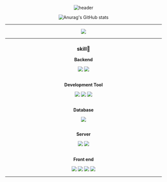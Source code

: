

<!--
**EconomyLIM/EconomyLIM** is a ✨ _special_ ✨ repository because its `README.md` (this file) appears on your GitHub profile.

Here are some ideas to get you started:

- 🔭 I’m currently working on ...
- 🌱 I’m currently learning ...
- 👯 I’m looking to collaborate on ...
- 🤔 I’m looking for help with ...
- 💬 Ask me about ...
- 📫 How to reach me: ...
- 😄 Pronouns: ...
- ⚡ Fun fact: ...
-->


<div align="center">

![header](https://capsule-render.vercel.app/api?type=rounded&color=timeGradient&text=Welcome%20to%20EconomyLim's%20GitHub%20👋&animation=twinkling&fontSize=40&fontAlignY=50&fontAlign=50&height=180)

![Anurag's GitHub stats](https://github-readme-stats.vercel.app/api?username=EconomyLIM&show_icons=true&theme=radical)

<hr>

[<img src="https://img.shields.io/badge/Naver blog-03C75A?style=for-the-badge&logo=Naver&logoColor=white">](https://blog.naver.com/economy255)

<hr>

### <strong>skill🌱</strong> 

<p><strong>Backend</strong></p>
<div>
   <img src="https://img.shields.io/badge/Java-007396?style=for-the-badge&logo=Java&logoColor=white"> 
  <img src="https://img.shields.io/badge/Spring-6DB33F?style=for-the-badge&logo=Spring&logoColor=white">
</div> <br>
<p><strong>Development Tool</strong></p>
<div>
 <img src="https://img.shields.io/badge/Eclipse IDE-2C2255?style=for-the-badge&logo=Eclipse IDE&logoColor=white">
  <img src="https://img.shields.io/badge/Visual Studio Code-007ACC?style=for-the-badge&logo=Visual Studio Code&logoColor=white">
   <img src="https://img.shields.io/badge/IntelliJ IDEA-000000?style=for-the-badge&logo=IntelliJ IDEA&logoColor=white">
</div> <br>
<p><strong>Database</strong></p>
<div>
    <img src="https://img.shields.io/badge/oracle-F80000?style=for-the-badge&logo=oracle&logoColor=white"> 
</div> <br>
<p><strong>Server</strong></p>
<div>
    <img src="https://img.shields.io/badge/apache tomcat-F8DC75?style=for-the-badge&logo=apachetomcat&logoColor=black">
    <img src="https://img.shields.io/badge/Amazon AWS-232F3E?style=for-the-badge&logo=amazon aws&logoColor=white">  
</div> <br>
<p><strong>Front end</strong></p>
<div>
    <img src="https://img.shields.io/badge/html5-E34F26?style=flat-square&logo=html5&logoColor=white"> 
    <img src="https://img.shields.io/badge/css-1572B6?style=flat-square&logo=css3&logoColor=white"> 
    <img src="https://img.shields.io/badge/javascript-F7DF1E?style=flat-square&logo=javascript&logoColor=black"> 
    <img src="https://img.shields.io/badge/jQuery-0769AD?style=flat&logo=jQuery&logoColor=white">
</div>
<hr>
<br>
<br>





 
</div>

